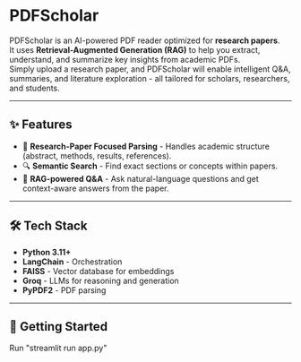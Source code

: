 # PDFScholar

PDFScholar is an AI-powered PDF reader optimized for **research papers**.  
It uses **Retrieval-Augmented Generation (RAG)** to help you extract, understand, and summarize key insights from academic PDFs.  
Simply upload a research paper, and PDFScholar will enable intelligent Q&A, summaries, and literature exploration - all tailored for scholars, researchers, and students.

---

## ✨ Features
- 📄 **Research-Paper Focused Parsing** - Handles academic structure (abstract, methods, results, references).
- 🔍 **Semantic Search** - Find exact sections or concepts within papers.
- 🧠 **RAG-powered Q&A** - Ask natural-language questions and get context-aware answers from the paper.
---

## 🛠 Tech Stack
- **Python 3.11+**
- **LangChain** - Orchestration
- **FAISS** - Vector database for embeddings
- **Groq** - LLMs for reasoning and generation
- **PyPDF2** - PDF parsing

---

## 🚀 Getting Started
Run "streamlit run app.py"
